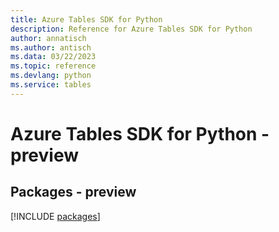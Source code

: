 ```yaml
---
title: Azure Tables SDK for Python
description: Reference for Azure Tables SDK for Python
author: annatisch
ms.author: antisch
ms.data: 03/22/2023
ms.topic: reference
ms.devlang: python
ms.service: tables
---
```

# Azure Tables SDK for Python - preview
## Packages - preview
[!INCLUDE [packages](tables-index.md)]